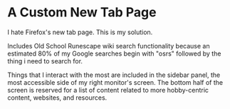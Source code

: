 # A Custom New Tab Page

I hate Firefox's new tab page. This is my solution.

Includes Old School Runescape wiki search functionality because an estimated 80% of my Google searches begin with "osrs" followed by the thing i need to search for.

Things that I interact with the most are included in the sidebar panel, the most accessible side of my right monitor's screen. The bottom half of the screen is reserved for a list of content related to more hobby-centric content, websites, and resources.